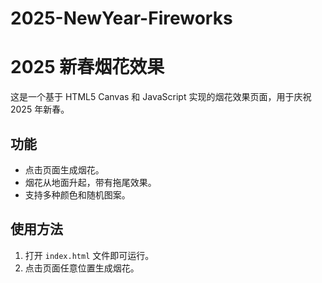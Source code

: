 # 2025-NewYear-Fireworks
# 2025 新春烟花效果

这是一个基于 HTML5 Canvas 和 JavaScript 实现的烟花效果页面，用于庆祝 2025 年新春。

## 功能
- 点击页面生成烟花。
- 烟花从地面升起，带有拖尾效果。
- 支持多种颜色和随机图案。

## 使用方法
1. 打开 `index.html` 文件即可运行。
2. 点击页面任意位置生成烟花。
